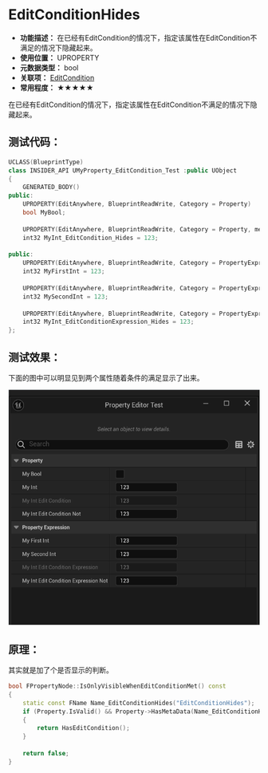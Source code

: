 ﻿# EditConditionHides

- **功能描述：** 在已经有EditCondition的情况下，指定该属性在EditCondition不满足的情况下隐藏起来。
- **使用位置：** UPROPERTY
- **元数据类型：** bool
- **关联项：** [EditCondition](../EditCondition/EditCondition.md)
- **常用程度：** ★★★★★

在已经有EditCondition的情况下，指定该属性在EditCondition不满足的情况下隐藏起来。

## 测试代码：

```cpp
UCLASS(BlueprintType)
class INSIDER_API UMyProperty_EditCondition_Test :public UObject
{
	GENERATED_BODY()
public:
	UPROPERTY(EditAnywhere, BlueprintReadWrite, Category = Property)
	bool MyBool;

	UPROPERTY(EditAnywhere, BlueprintReadWrite, Category = Property, meta = (EditConditionHides, EditCondition = "MyBool"))
	int32 MyInt_EditCondition_Hides = 123;

public:
	UPROPERTY(EditAnywhere, BlueprintReadWrite, Category = PropertyExpression)
	int32 MyFirstInt = 123;

	UPROPERTY(EditAnywhere, BlueprintReadWrite, Category = PropertyExpression)
	int32 MySecondInt = 123;

	UPROPERTY(EditAnywhere, BlueprintReadWrite, Category = PropertyExpression, meta = (EditConditionHides, EditCondition = "(MyFirstInt+MySecondInt)==500"))
	int32 MyInt_EditConditionExpression_Hides = 123;
};
```

## 测试效果：

下面的图中可以明显见到两个属性随着条件的满足显示了出来。

![EditConditionHides.gif](EditConditionHides.gif)

## 原理：

其实就是加了个是否显示的判断。

```cpp
bool FPropertyNode::IsOnlyVisibleWhenEditConditionMet() const
{
	static const FName Name_EditConditionHides("EditConditionHides");
	if (Property.IsValid() && Property->HasMetaData(Name_EditConditionHides))
	{
		return HasEditCondition();
	}

	return false;
}
```
